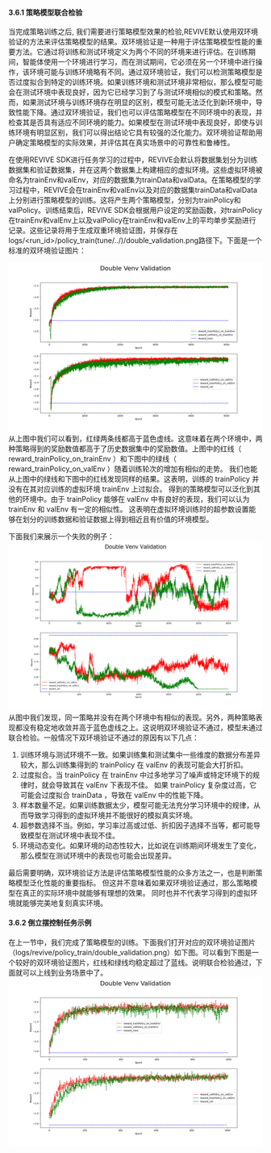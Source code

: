 
#### 3.6.1 策略模型联合检验
当完成策略训练之后, 我们需要进行策略模型效果的检验,REVIVE默认使用双环境验证的方法来评估策略模型的结果。双环境验证是一种用于评估策略模型性能的重要方法。它通过将训练和测试环境定义为两个不同的环境来进行评估。在训练期间，智能体使用一个环境进行学习，而在测试期间，它必须在另一个环境中进行操作，该环境可能与训练环境略有不同。通过双环境验证，我们可以检测策略模型是否过度拟合到特定的训练环境。如果训练环境和测试环境非常相似，那么模型可能会在测试环境中表现良好，因为它已经学习到了与测试环境相似的模式和策略。然而，如果测试环境与训练环境存在明显的区别，模型可能无法泛化到新环境中，导致性能下降。通过双环境验证，我们也可以评估策略模型在不同环境中的表现，并检查其是否具有适应不同环境的能力。如果模型在测试环境中表现良好，即使与训练环境有明显区别，我们可以得出结论它具有较强的泛化能力。双环境验证帮助用户确定策略模型的实际效果，并评估其在真实场景中的可靠性和鲁棒性。

在使用REVIVE SDK进行任务学习的过程中，REVIVE会默认将数据集划分为训练数据集和验证数据集，并在这两个数据集上构建相应的虚拟环境。这些虚拟环境被命名为trainEnv和valEnv，对应的数据集为trainData和valData。在策略模型的学习过程中，REVIVE会在trainEnv和valEnv以及对应的数据集trainData和valData上分别进行策略模型的训练。这将产生两个策略模型，分别为trainPolicy和valPolicy。训练结束后，REVIVE SDK会根据用户设定的奖励函数，对trainPolicy在trainEnv和valEnv上以及valPolicy在trainEnv和valEnv上的平均单步奖励进行记录。这些记录将用于生成双重环境验证图，并保存在logs/<run_id>/policy_train(tune/../)/double_validation.png路径下。下面是一个标准的双环境验证图片：

![](./assets/1714266934151-04fdbcab-4b21-4eeb-906a-10fcdfc0b807.png)
从上图中我们可以看到，红绿两条线都高于蓝色虚线。这意味着在两个环境中，两种策略得到的奖励数值都高于了历史数据集中的奖励数值。上图中的红线（ reward_trainPolicy_on_trainEnv ）和下图中的绿线（ reward_trainPolicy_on_valEnv ）随着训练轮次的增加有相似的走势。 我们也能从上图中的绿线和下图中的红线发现同样的结果。这表明，训练的 trainPolicy 并没有在其对应训练的虚拟环境 trainEnv 上过拟合。 得到的策略模型可以泛化到其他的环境中。由于 trainPolicy 能够在 valEnv 中有良好的表现，我们可以认为 trainEnv 和 valEnv 有一定的相似性。 这表明在虚拟环境训练时的超参数设置能够在划分的训练数据和验证数据上得到相近且有价值的环境模型。

下面我们来展示一个失败的例子：<br />![](./assets/1715940385926-44f2ea01-5b5a-485f-8875-89883bb031b8.png)
从图中我们发现，同一策略并没有在两个环境中有相似的表现。另外，两种策略表现都没有稳定地收敛并高于蓝色虚线之上。这说明双环境验证不通过，模型未通过联合检验。一般情况下双环境验证不通过的原因有以下几点：

1. 训练环境与测试环境不一致。如果训练集和测试集中一些维度的数据分布差异较大，那么训练集得到的 trainPolicy 在 valEnv 的表现可能会大打折扣。
2. 过度拟合。当 trainPolicy 在 trainEnv 中过多地学习了噪声或特定环境下的规律时，就会导致其在 valEnv 下表现不佳。 如果 trainPolicy 复杂度过高，它可能会过度拟合 trainData ，导致在 valEnv 中的性能下降。
3. 样本数量不足。如果训练数据太少，模型可能无法充分学习环境中的规律，从而导致学习得到的虚拟环境并不能很好的模拟真实环境。
4. 超参数选择不当。例如，学习率过高或过低、折扣因子选择不当等，都可能导致模型在测试环境中表现不佳。
5. 环境动态变化。如果环境的动态性较大，比如说在训练期间环境发生了变化，那么模型在测试环境中的表现也可能会出现差异。

最后需要明确，双环境验证方法是评估策略模型性能的众多方法之一，也是判断策略模型泛化性能的重要指标。 但这并不意味着如果双环境验证通过，那么策略模型在真正的实际环境中就能够有理想的效果。 同时也并不代表学习得到的虚拟环境就能够完美地复刻真实环境。


#### 3.6.2 倒立摆控制任务示例
在上一节中，我们完成了策略模型的训练。下面我们打开对应的双环境验证图片（logs/revive/policy_train/double_validation.png）如下图。可以看到下图是一个较好的双环境验证图片，红线和绿线均稳定超过了蓝线。说明联合检验通过，下面就可以上线到业务场景中了。
![image.png](./assets/1714267870772-13b49a8a-fda6-4d9a-92ea-cc1bc0d65b59.png)
